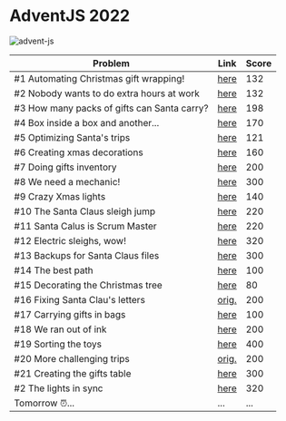 # AdventJS 2022

![advent-js](https://user-images.githubusercontent.com/94259578/205131298-f8a55888-6bd6-4445-af8d-4dbb7af3236b.png)

| Problem                                     | Link                                                                               | Score |
| ------------------------------------------- | ---------------------------------------------------------------------------------- | ----- |
| #1 Automating Christmas gift wrapping!      | [here](https://github.com/PChaparro/adventjs-2022/blob/main/challenge-01/index.js) | 132   |
| #2 Nobody wants to do extra hours at work   | [here](https://github.com/PChaparro/adventjs-2022/blob/main/challenge-02/index.js) | 132   |
| #3 How many packs of gifts can Santa carry? | [here](https://github.com/PChaparro/adventjs-2022/blob/main/challenge-03/index.js) | 198   |
| #4 Box inside a box and another...          | [here](https://github.com/PChaparro/adventjs-2022/blob/main/challenge-04/index.js) | 170   |
| #5 Optimizing Santa's trips                 | [here](https://github.com/PChaparro/adventjs-2022/blob/main/challenge-05/index.js) | 121   |
| #6 Creating xmas decorations                | [here](https://github.com/PChaparro/adventjs-2022/blob/main/challenge-06/index.js) | 160   |
| #7 Doing gifts inventory                    | [here](https://github.com/PChaparro/adventjs-2022/blob/main/challenge-07/index.js) | 200   |
| #8 We need a mechanic!                      | [here](https://github.com/PChaparro/adventjs-2022/blob/main/challenge-08/index.js) | 300   |
| #9 Crazy Xmas lights                        | [here](https://github.com/PChaparro/adventjs-2022/blob/main/challenge-09/index.js) | 140   |
| #10 The Santa Claus sleigh jump             | [here](https://github.com/PChaparro/adventjs-2022/blob/main/challenge-10/index.js) | 220   |
| #11 Santa Calus is Scrum Master             | [here](https://github.com/PChaparro/adventjs-2022/blob/main/challenge-11/index.js) | 220   |
| #12 Electric sleighs, wow!                  | [here](https://github.com/PChaparro/adventjs-2022/blob/main/challenge-12/index.js) | 320   |
| #13 Backups for Santa Claus files           | [here](https://github.com/PChaparro/adventjs-2022/blob/main/challenge-13/index.js) | 300   |
| #14 The best path                           | [here](https://github.com/PChaparro/adventjs-2022/blob/main/challenge-14/index.js) | 100   |
| #15 Decorating the Christmas tree           | [here](https://github.com/PChaparro/adventjs-2022/blob/main/challenge-15/index.js) | 80    |
| #16 Fixing Santa Clau's letters             | [orig.](https://github.com/whoknowsi/adventJS-2022/blob/main/challenge16/index.js) | 200   |
| #17 Carrying gifts in bags                  | [here](https://github.com/PChaparro/adventjs-2022/blob/main/challenge-17/index.js) | 100   |
| #18 We ran out of ink                       | [here](https://github.com/PChaparro/adventjs-2022/blob/main/challenge-18/index.js) | 200   |
| #19 Sorting the toys                        | [here](https://github.com/PChaparro/adventjs-2022/blob/main/challenge-19/index.js) | 400   |
| #20 More challenging trips                  | [orig.](https://github.com/zJaaal/advent-2022/blob/main/adventJS/day_20.js)        | 200   |
| #21 Creating the gifts table                | [here](https://github.com/PChaparro/adventjs-2022/blob/main/challenge-21/index.js) | 300   |
| #2 The lights in sync                       | [here](https://github.com/PChaparro/adventjs-2022/blob/main/challenge-22/index.js) | 320   |
| Tomorrow ⏰...                              | ...                                                                                | ...   |
